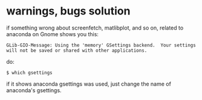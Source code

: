 # warnings, bugs solution

if something wrong about screenfetch, matlibplot, and so on, related to anaconda on Gnome shows you this:

```
GLib-GIO-Message: Using the 'memory' GSettings backend.  Your settings will not be saved or shared with other applications.
```

do:

`$ which gsettings`

if it shows anaconda gsettings was used, just change the name of anaconda's gsettings.

